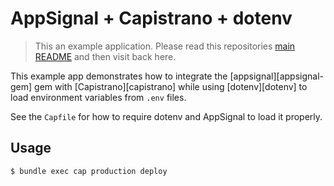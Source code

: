 # AppSignal + Capistrano + dotenv

> This an example application. Please read this repositories [main
  README](../../blob/master/README.md) and then visit back here.

This example app demonstrates how to integrate the [appsignal][appsignal-gem]
gem with [Capistrano][capistrano] while using [dotenv][dotenv] to load
environment variables from `.env` files.

See the `Capfile` for how to require dotenv and AppSignal to load it
properly.

## Usage

```
$ bundle exec cap production deploy
```
